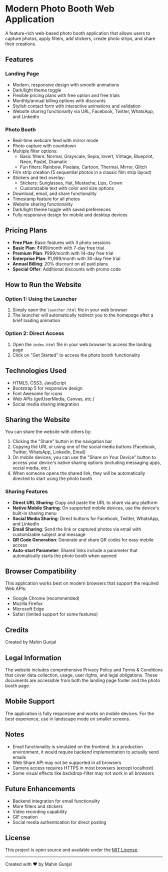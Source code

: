 # Modern Photo Booth Web Application

A feature-rich web-based photo booth application that allows users to capture photos, apply filters, add stickers, create photo strips, and share their creations.

## Features

### Landing Page
- Modern, responsive design with smooth animations
- Dark/light theme toggle
- Flexible pricing plans with free option and free trials
- Monthly/annual billing options with discounts
- Stylish contact form with interactive animations and validation
- Website sharing functionality via URL, Facebook, Twitter, WhatsApp, and LinkedIn

### Photo Booth
- Real-time webcam feed with mirror mode
- Photo capture with countdown
- Multiple filter options:
  - Basic filters: Normal, Grayscale, Sepia, Invert, Vintage, Blueprint, Neon, Pastel, Dramatic
  - Fun filters: Rainbow, Pixelate, Cartoon, Thermal, Mirror, Glitch
- Film strip creation (5 sequential photos in a classic film strip layout)
- Stickers and text overlay:
  - Stickers: Sunglasses, Hat, Mustache, Lips, Crown
  - Customizable text with color and size options
- Download, email, and share functionality
- Timestamp feature for all photos
- Website sharing functionality
- Dark/light theme toggle with saved preferences
- Fully responsive design for mobile and desktop devices

## Pricing Plans
- **Free Plan**: Basic features with 3 photo sessions
- **Basic Plan**: ₹499/month with 7-day free trial
- **Premium Plan**: ₹999/month with 14-day free trial
- **Enterprise Plan**: ₹1,999/month with 30-day free trial
- **Annual Billing**: 20% discount on all paid plans
- **Special Offer**: Additional discounts with promo code

## How to Run the Website

### Option 1: Using the Launcher
1. Simply open the `launcher.html` file in your web browser
2. The launcher will automatically redirect you to the homepage after a brief loading animation

### Option 2: Direct Access
1. Open the `index.html` file in your web browser to access the landing page
2. Click on "Get Started" to access the photo booth functionality

## Technologies Used
- HTML5, CSS3, JavaScript
- Bootstrap 5 for responsive design
- Font Awesome for icons
- Web APIs (getUserMedia, Canvas, etc.)
- Social media sharing integration

## Sharing the Website
You can share the website with others by:
1. Clicking the "Share" button in the navigation bar
2. Copying the URL or using one of the social media buttons (Facebook, Twitter, WhatsApp, LinkedIn, Email)
3. On mobile devices, you can use the "Share on Your Device" button to access your device's native sharing options (including messaging apps, social media, etc.)
4. When someone opens the shared link, they will be automatically directed to start using the photo booth

### Sharing Features
- **Direct URL Sharing**: Copy and paste the URL to share via any platform
- **Native Mobile Sharing**: On supported mobile devices, use the device's built-in sharing menu
- **Social Media Sharing**: Direct buttons for Facebook, Twitter, WhatsApp, and LinkedIn
- **Email Sharing**: Send the link or captured photos via email with customizable subject and message
- **QR Code Generation**: Generate and share QR codes for easy mobile access
- **Auto-start Parameter**: Shared links include a parameter that automatically starts the photo booth when opened

## Browser Compatibility
This application works best on modern browsers that support the required Web APIs:
- Google Chrome (recommended)
- Mozilla Firefox
- Microsoft Edge
- Safari (limited support for some features)

## Credits
Created by Mahin Gunjal

## Legal Information
The website includes comprehensive Privacy Policy and Terms & Conditions that cover data collection, usage, user rights, and legal obligations. These documents are accessible from both the landing page footer and the photo booth page.

## Mobile Support
The application is fully responsive and works on mobile devices. For the best experience, use in landscape mode on smaller screens.

## Notes
- Email functionality is simulated on the frontend. In a production environment, it would require backend implementation to actually send emails
- Web Share API may not be supported in all browsers
- Camera access requires HTTPS in most browsers (except localhost)
- Some visual effects like backdrop-filter may not work in all browsers

## Future Enhancements
- Backend integration for email functionality
- More filters and stickers
- Video recording capability
- GIF creation
- Social media authentication for direct posting

## License
This project is open source and available under the [MIT License](LICENSE).

---

Created with ❤️ by Mahin Gunjal 
